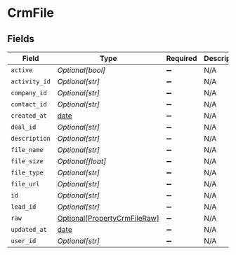 # CrmFile


## Fields

| Field                                                                     | Type                                                                      | Required                                                                  | Description                                                               |
| ------------------------------------------------------------------------- | ------------------------------------------------------------------------- | ------------------------------------------------------------------------- | ------------------------------------------------------------------------- |
| `active`                                                                  | *Optional[bool]*                                                          | :heavy_minus_sign:                                                        | N/A                                                                       |
| `activity_id`                                                             | *Optional[str]*                                                           | :heavy_minus_sign:                                                        | N/A                                                                       |
| `company_id`                                                              | *Optional[str]*                                                           | :heavy_minus_sign:                                                        | N/A                                                                       |
| `contact_id`                                                              | *Optional[str]*                                                           | :heavy_minus_sign:                                                        | N/A                                                                       |
| `created_at`                                                              | [date](https://docs.python.org/3/library/datetime.html#date-objects)      | :heavy_minus_sign:                                                        | N/A                                                                       |
| `deal_id`                                                                 | *Optional[str]*                                                           | :heavy_minus_sign:                                                        | N/A                                                                       |
| `description`                                                             | *Optional[str]*                                                           | :heavy_minus_sign:                                                        | N/A                                                                       |
| `file_name`                                                               | *Optional[str]*                                                           | :heavy_minus_sign:                                                        | N/A                                                                       |
| `file_size`                                                               | *Optional[float]*                                                         | :heavy_minus_sign:                                                        | N/A                                                                       |
| `file_type`                                                               | *Optional[str]*                                                           | :heavy_minus_sign:                                                        | N/A                                                                       |
| `file_url`                                                                | *Optional[str]*                                                           | :heavy_minus_sign:                                                        | N/A                                                                       |
| `id`                                                                      | *Optional[str]*                                                           | :heavy_minus_sign:                                                        | N/A                                                                       |
| `lead_id`                                                                 | *Optional[str]*                                                           | :heavy_minus_sign:                                                        | N/A                                                                       |
| `raw`                                                                     | [Optional[PropertyCrmFileRaw]](../../models/shared/propertycrmfileraw.md) | :heavy_minus_sign:                                                        | N/A                                                                       |
| `updated_at`                                                              | [date](https://docs.python.org/3/library/datetime.html#date-objects)      | :heavy_minus_sign:                                                        | N/A                                                                       |
| `user_id`                                                                 | *Optional[str]*                                                           | :heavy_minus_sign:                                                        | N/A                                                                       |